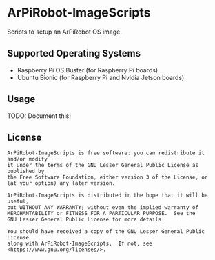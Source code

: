 # ArPiRobot-ImageScripts

Scripts to setup an ArPiRobot OS image.


## Supported Operating Systems

- Raspberry Pi OS Buster (for Raspberry Pi boards)
- Ubuntu Bionic (for Raspberry Pi and Nvidia Jetson boards)


## Usage

TODO: Document this!


## License

```
ArPiRobot-ImageScripts is free software: you can redistribute it and/or modify
it under the terms of the GNU Lesser General Public License as published by
the Free Software Foundation, either version 3 of the License, or
(at your option) any later version.

ArPiRobot-ImageScripts is distributed in the hope that it will be useful,
but WITHOUT ANY WARRANTY; without even the implied warranty of
MERCHANTABILITY or FITNESS FOR A PARTICULAR PURPOSE.  See the
GNU Lesser General Public License for more details.

You should have received a copy of the GNU Lesser General Public License
along with ArPiRobot-ImageScripts.  If not, see <https://www.gnu.org/licenses/>.
```
